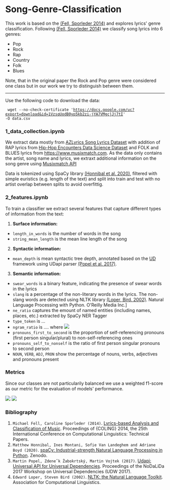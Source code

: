 # Song-Genre-Classification

This work is based on the [(Fell, Sporleder 2014)](#1) and explores lyrics' genre classification. Following [(Fell, Sporleder 2014)](#1) we classify song lyrics into 6 genres:
- Pop 
- Rock
- Rap
- Country
- Folk      
- Blues

Note, that in the original paper the Rock and Pop genre were considered one class but in our work we try to distinguish between them.

---
Use the following code to download the data:

<code> wget --no-check-certificate 'https://docs.google.com/uc?export=download&id=1VzsqUodB0yp5kb2zi-jYA7VMgcjJj7tI' -O data.csv</code>

### 1_data_collection.ipynb
We extract data mostly from [AZLyrics Song Lyrics Dataset](https://www.kaggle.com/albertsuarez/azlyrics) with addition of RAP lyrics from [Hip-Hop Encounters Data Science Dataset](https://www.kaggle.com/rikdifos/rap-lyrics) and FOLK and BLUES lyrics from https://www.musixmatch.com.
As the data only contains the artist, song name and lyrics, we extraxt additional information on the song genre using [Musixmatch API](https://developer.musixmatch.com) 

Data is tokenized using SpaCy library [(Honnibal et al. 2020)](#2), filtered with simple euristics (e.g. length of the text) and split into train and test with no artist overlap between splits to avoid overfittig.


### 2_features.ipynb
To train a classifier we extract several features that capture different types of information from the text:
1. **Surface information:**
  - ```length_in_words``` is the number of words in the song
  - ```string_mean_length``` is the mean line length of the song 
2. **Syntactic information:**
  - ```mean_depth``` is mean syntactic tree depth, annotated based on the [UD](https://universaldependencies.org) framework using UDapi parser [(Popel et al. 2017)](#3).
3. **Semantic information:**
  - ```swear_words``` is a binary feature, indicating the presence of swear words in the lyrics
  - ```slang```  is a percentage of the non-literary words in the lyrics. The non-slang words are detected using NLTK library [(Loper, Bird. 2002)](#4).
Natural Language Processing with Python.  O'Reilly Media Inc.]
  - ```ne_ratio``` captures the emount of named entities (including names, places, etc.) extracted by SpaCy NER Tagger
  - ```type_token``` is ...
  - ```ngram_ratio``` is .... where <img src="https://render.githubusercontent.com/render/math?math=n \leq 3">
  - ```pronouns_first_to_second``` is the proportion of self-referencing pronouns (first person singular/plural) to non-self-referencing ones
  - ```pronouns_self_to_nonself``` is the ratio of first person singular pronouns to second person
  - ```NOUN```, ```VERB```, ```ADJ```, ```PRON``` show the percentage of nouns, verbs, adjectives and pronouns present


### Metrics
Since our classes are not particularily balanced we use a weighted f1-score as our metric for the evaluation of models' performance.

<img src="https://render.githubusercontent.com/render/math?math=F1_i = \frac{2 \cdot precision \cdor recall}{precision + recall}">

<img src="https://render.githubusercontent.com/render/math?math=F1 = \sum_{i=1}^{n} F1_i">

  ### Bibliography
  1. <a name="1"></a>```Michael Fell, Caroline Sporleder (2014)```. [Lyrics-based Analysis and Classification of Music](https://www.aclweb.org/anthology/C14-1059/). Proceedings of {COLING} 2014, the 25th International Conference on Computational Linguistics: Technical Papers.
  2.  <a name="2"></a>```Matthew Honnibal, Ines Montani, Sofie Van Landeghem and Adriane Boyd (2020)```. [spaCy: Industrial-strength Natural Language Processing in Python](https://spacy.io). Zenodo.
  3.  <a name="3"></a>```Martin Popel, Zdeneˇk Žabokrtský, Martin Vojtek (2017)```. [Udapi: Universal API for Universal Dependencies](http://universaldependencies.org/udw17/pdf/UDW12.pdf). Proceedings of the NoDaLiDa 2017 Workshop on Universal Dependencies (UDW 2017). 
  4.  <a name="4"></a>```Edward Loper, Steven Bird (2002)```. [NLTK: the Natural Language Toolkit](https://www.aclweb.org/anthology/W02-0109.pdf). Association for Computational Linguistics. 
